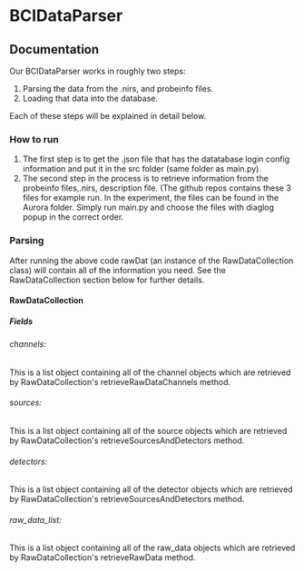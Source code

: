 # BCIDataParser



## Documentation

Our BCIDataParser works in roughly two steps: 

1. Parsing the data from the .nirs, and probeinfo files.
2. Loading that data into the database.

Each of these steps will be explained in detail below. 

### How to run 
1. The first step is to get the .json file that has the datatabase login config information and put it in the src folder (same folder as main.py).
2. The second step in the process is to retrieve information from the probeinfo files,.nirs, description file. (The github repos contains these 3 files for example run. In the experiment, the files can be found in the Aurora folder.
Simply run main.py and choose the files with diaglog popup in the correct order.


### Parsing 
After running the above code rawDat (an instance of the RawDataCollection class) will contain all of the information you need. See the RawDataCollection section below for further details.

#### RawDataCollection

##### Fields

###### channels: 
This is a list object containing all of the channel objects which are retrieved by RawDataCollection's retrieveRawDataChannels method.

###### sources:
This is a list object containing all of the source objects which are retrieved by RawDataCollection's retrieveSourcesAndDetectors method.

###### detectors:
This is a list object containing all of the detector objects which are retrieved by RawDataCollection's retrieveSourcesAndDetectors method.

###### raw_data_list:
This is a list object containing all of the raw_data objects which are retrieved by RawDataCollection's retrieveRawData method.
